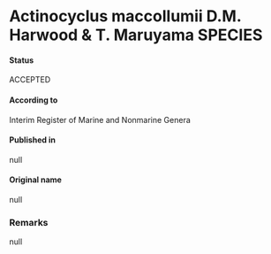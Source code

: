 Actinocyclus maccollumii D.M. Harwood & T. Maruyama SPECIES
=======

#### Status
ACCEPTED

#### According to
Interim Register of Marine and Nonmarine Genera

#### Published in
null

#### Original name
null

### Remarks
null